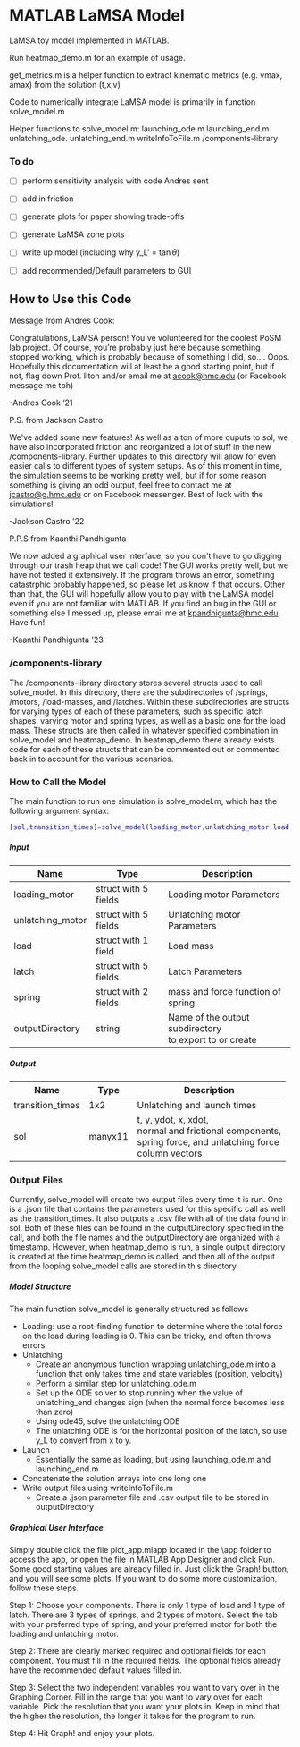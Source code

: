 # MATLAB LaMSA Model

LaMSA toy model implemented in MATLAB. 

Run heatmap_demo.m for an example of usage.

get_metrics.m is a helper function to extract kinematic metrics (e.g. vmax, amax) from the solution (t,x,v)


Code to numerically integrate LaMSA model is primarily in function solve_model.m

Helper functions to solve_model.m:
launching_ode.m
launching_end.m
unlatching_ode.
unlatching_end.m
writeInfoToFile.m
/components-library


### To do

- [ ] perform sensitivity analysis with code Andres sent
- [ ] add in friction
- [ ] generate plots for paper showing trade-offs
- [ ] generate LaMSA zone plots
- [ ] write up model (including why y_L' = $\tan \theta$)
- [ ] add recommended/Default parameters to GUI


## How to Use this Code

Message from Andres Cook:

Congratulations, LaMSA person! You’ve volunteered for the coolest PoSM lab project. Of course, you’re probably just here because something stopped working, which is probably because of something I did, so…. Oops. Hopefully this documentation will at least be a good starting point, but if not, flag down Prof. Ilton and/or email me at acook@hmc.edu (or Facebook message me tbh)

-Andres Cook ‘21

P.S. from Jackson Castro:

We've added some new features! As well as a ton of more ouputs to sol, we have also incorporated friction and reorganized a lot of stuff in the new /components-library. Further updates to this directory will allow for even easier calls to different types of system setups. As of this moment in time, the simulation seems to be working pretty well, but if for some reason something is giving an odd output, feel free to contact me at jcastro@g.hmc.edu or on Facebook messenger. Best of luck with the simulations!

-Jackson Castro '22

P.P.S from Kaanthi Pandhigunta

We now added a graphical user interface, so you don't have to go digging through our trash heap that we call code! The GUI works pretty well, but we have not tested it extensively. If the program throws an error, something catastrphic probably happened, so please let us know if that occurs. Other than that, the GUI will hopefully allow you to play with the LaMSA model even if you are not familiar with MATLAB. If you find an bug in the GUI or something else I messed up, please email me at kpandhigunta@hmc.edu. Have fun!

-Kaanthi Pandhigunta '23


### /components-library
The /components-library directory stores several structs used to call solve_model. In this directory, there are the subdirectories of /springs, /motors, /load-masses, and /latches. Within these subdirectories are structs for varying types of each of these parameters, such as specific latch shapes, varying motor and spring types, as well as a basic one for the load mass. These structs are then called in whatever specified combination in solve_model and heatmap_demo. In heatmap_demo there already exists code for each of these structs that can be commented out or commented back in to account for the various scenarios.

### How to Call the Model
The main function to run one simulation is solve_model.m, which has the following argument syntax:

``` matlab
[sol,transition_times]=solve_model(loading_motor,unlatching_motor,load,latch,spring, outputDirectory)
```

##### Input

Name	           |         Type          | Description
---------------- | --------------------- | -----------------
loading_motor	   | struct with 5 fields	 | Loading motor Parameters
unlatching_motor | struct with 5 fields  | Unlatching motor Parameters
load             | struct with 1 field	 | Load mass
latch            | struct with 5 fields	 | Latch Parameters
spring           | struct with 2 fields  | mass and force function of spring
outputDirectory  |         string        | Name of the output subdirectory <br> to export to or create

##### Output

Name              |	Type      |	Description
---------------   | --------  | -------------------
transition_times	|  1x2	    | Unlatching and launch times
sol	              |  manyx11  | t, y, ydot, x, xdot, <br> normal and frictional components, <br> spring force, and unlatching force <br> column vectors

### Output Files
Currently, solve_model will create two output files every time it is run. One is a .json file that contains the parameters used for this specific call as well as the transition_times. It also outputs a .csv file with all of the data found in sol. Both of these files can be found in the outputDirectory specified in the call, and both the file names and the outputDirectory are organized with a timestamp. However, when heatmap_demo is run, a single output directory is created at the time heatmap_demo is called, and then all of the output from the looping solve_model calls are stored in this directory.

##### Model Structure
The main function solve_model is generally structured as follows
+ Loading: use a root-finding function to determine where the total force on the load during loading is 0. This can be tricky, and often throws errors
+ Unlatching
  + Create an anonymous function wrapping unlatching_ode.m into a function that only takes time and state variables (position, velocity)
  + Perform a similar step for unlatching_ode.m
  + Set up the ODE solver to stop running when the value of unlatching_end changes sign (when the normal force becomes less than zero)
  + Using ode45, solve the unlatching ODE
  + The unlatching ODE is for the horizontal position of the latch, so use y_L to convert from x to y.
+ Launch
  + Essentially the same as loading, but using launching_ode.m and launching_end.m
+ Concatenate the solution arrays into one long one
+ Write output files using writeInfoToFile.m
  + Create a .json parameter file and .csv output file to be stored in outputDirectory

##### Graphical User Interface
Simply double click the file plot_app.mlapp located in the \app folder to access the app, or open the file in MATLAB App Designer and click Run. Some good starting values are already filled in. Just click the Graph! button, and you will see some plots. If you want to do some more customization, follow these steps.

Step 1: Choose your components. There is only 1 type of load and 1 type of latch. There are 3 types of springs, and 2 types of motors. Select the tab with your preferred type of spring, and your preferred motor for both the loading and unlatching motor.

Step 2: There are clearly marked required and optional fields for each component. You must fill in the required fields. The optional fields already have the recommended default values filled in.

Step 3: Select the two independent variables you want to vary over in the Graphing Corner. Fill in the range that you want to vary over for each variable. Pick the resolution that you want your plots in. Keep in mind that the higher the resolution, the longer it takes for the program to run.

Step 4: Hit Graph! and enjoy your plots.
